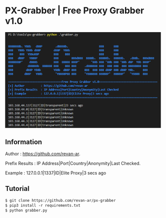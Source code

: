 # PX-Grabber | Free Proxy Grabber v1.0

![Example](./example.PNG)

## Information
Author          : https://github.com/revan-ar.

Prefix Results  : IP Address|Port|Country|Anonymity|Last Checked.

Example         : 127.0.0.1|1337|ID|Elite Proxy|3 secs ago

## Tutorial
```
$ git clone https://github.com/revan-ar/px-grabber
$ pip3 install -r requirements.txt 
$ python grabber.py
```